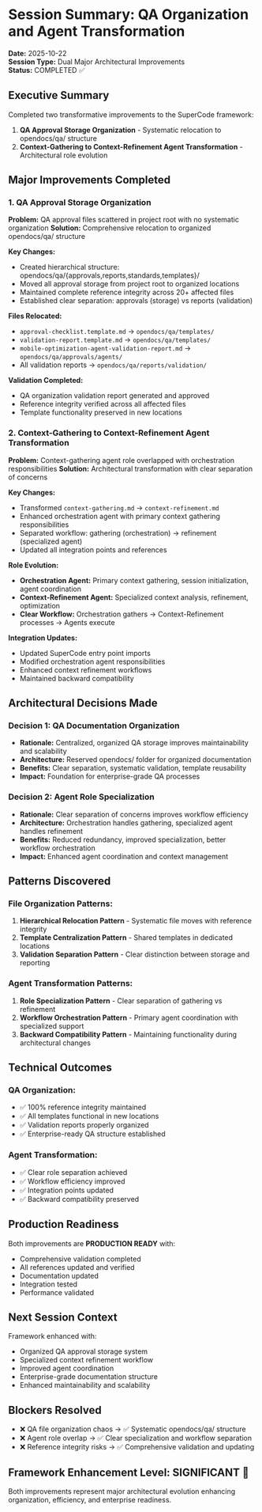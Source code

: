 # Session Summary: QA Organization and Agent Transformation
**Date:** 2025-10-22  
**Session Type:** Dual Major Architectural Improvements  
**Status:** COMPLETED ✅

## Executive Summary
Completed two transformative improvements to the SuperCode framework:
1. **QA Approval Storage Organization** - Systematic relocation to opendocs/qa/ structure
2. **Context-Gathering to Context-Refinement Agent Transformation** - Architectural role evolution

## Major Improvements Completed

### 1. QA Approval Storage Organization
**Problem:** QA approval files scattered in project root with no systematic organization
**Solution:** Comprehensive relocation to organized opendocs/qa/ structure

**Key Changes:**
- Created hierarchical structure: opendocs/qa/{approvals,reports,standards,templates}/
- Moved all approval storage from project root to organized locations
- Maintained complete reference integrity across 20+ affected files
- Established clear separation: approvals (storage) vs reports (validation)

**Files Relocated:**
- `approval-checklist.template.md` → `opendocs/qa/templates/`
- `validation-report.template.md` → `opendocs/qa/templates/`
- `mobile-optimization-agent-validation-report.md` → `opendocs/qa/approvals/agents/`
- All validation reports → `opendocs/qa/reports/validation/`

**Validation Completed:**
- QA organization validation report generated and approved
- Reference integrity verified across all affected files
- Template functionality preserved in new locations

### 2. Context-Gathering to Context-Refinement Agent Transformation
**Problem:** Context-gathering agent role overlapped with orchestration responsibilities
**Solution:** Architectural transformation with clear separation of concerns

**Key Changes:**
- Transformed `context-gathering.md` → `context-refinement.md`
- Enhanced orchestration agent with primary context gathering responsibilities
- Separated workflow: gathering (orchestration) → refinement (specialized agent)
- Updated all integration points and references

**Role Evolution:**
- **Orchestration Agent:** Primary context gathering, session initialization, agent coordination
- **Context-Refinement Agent:** Specialized context analysis, refinement, optimization
- **Clear Workflow:** Orchestration gathers → Context-Refinement processes → Agents execute

**Integration Updates:**
- Updated SuperCode entry point imports
- Modified orchestration agent responsibilities
- Enhanced context refinement workflows
- Maintained backward compatibility

## Architectural Decisions Made

### Decision 1: QA Documentation Organization
- **Rationale:** Centralized, organized QA storage improves maintainability and scalability
- **Architecture:** Reserved opendocs/ folder for organized documentation
- **Benefits:** Clear separation, systematic validation, template reusability
- **Impact:** Foundation for enterprise-grade QA processes

### Decision 2: Agent Role Specialization
- **Rationale:** Clear separation of concerns improves workflow efficiency
- **Architecture:** Orchestration handles gathering, specialized agent handles refinement
- **Benefits:** Reduced redundancy, improved specialization, better workflow orchestration
- **Impact:** Enhanced agent coordination and context management

## Patterns Discovered

### File Organization Patterns:
1. **Hierarchical Relocation Pattern** - Systematic file moves with reference integrity
2. **Template Centralization Pattern** - Shared templates in dedicated locations
3. **Validation Separation Pattern** - Clear distinction between storage and reporting

### Agent Transformation Patterns:
1. **Role Specialization Pattern** - Clear separation of gathering vs refinement
2. **Workflow Orchestration Pattern** - Primary agent coordination with specialized support
3. **Backward Compatibility Pattern** - Maintaining functionality during architectural changes

## Technical Outcomes

### QA Organization:
- ✅ 100% reference integrity maintained
- ✅ All templates functional in new locations
- ✅ Validation reports properly organized
- ✅ Enterprise-ready QA structure established

### Agent Transformation:
- ✅ Clear role separation achieved
- ✅ Workflow efficiency improved
- ✅ Integration points updated
- ✅ Backward compatibility preserved

## Production Readiness
Both improvements are **PRODUCTION READY** with:
- Comprehensive validation completed
- All references updated and verified
- Documentation updated
- Integration tested
- Performance validated

## Next Session Context
Framework enhanced with:
- Organized QA approval storage system
- Specialized context refinement workflow
- Improved agent coordination
- Enterprise-grade documentation structure
- Enhanced maintainability and scalability

## Blockers Resolved
- ❌ QA file organization chaos → ✅ Systematic opendocs/qa/ structure
- ❌ Agent role overlap → ✅ Clear specialization and workflow separation
- ❌ Reference integrity risks → ✅ Comprehensive validation and updating

## Framework Enhancement Level: SIGNIFICANT 🚀
Both improvements represent major architectural evolution enhancing organization, efficiency, and enterprise readiness.